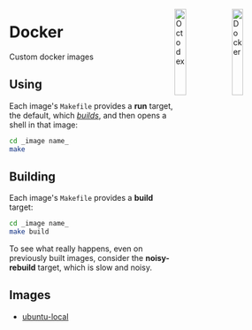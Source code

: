 <a href="https://www.docker.com/" alt="Docker"><img
src="https://www.docker.com/sites/default/files/social/docker_facebook_share.png"
alt="Docker" align="right" height="20%" width="20%"/></a>
<a href="https://github.com/" alt="GitHub"><img
src="https://random-octodex.herokuapp.com/random" alt="Octodex" align="right"
height="20%" width="20%"/></a>

# Docker

Custom docker images

## Using

Each image's `Makefile` provides a **run** target, the default, which
[_builds_](#building), and then opens a shell in that image:

```sh
cd _image name_
make
```

## Building

Each image's `Makefile` provides a **build** target:

```sh
cd _image name_
make build
```

To see what really happens, even on previously built images, consider the
**noisy-rebuild** target, which is slow and noisy.

## Images

* [ubuntu-local](ubuntu-local/)
